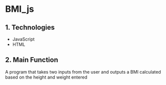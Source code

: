 # BMI_js
## 1. Technologies
- JavaScript
- HTML
## 2. Main Function
A program that takes two inputs from the user and outputs a BMI calculated based on the height and weight entered
